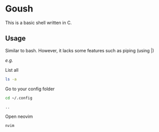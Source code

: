 # Goush
This is a basic shell written in C.

## Usage
Similar to bash. However, it lacks some features such as piping (using |)

_e.g._

List all
```bash
ls -a
```

Go to your config folder
```bash
cd ~/.config
```

```bash
..
```

Open neovim
```bash
nvim
```
